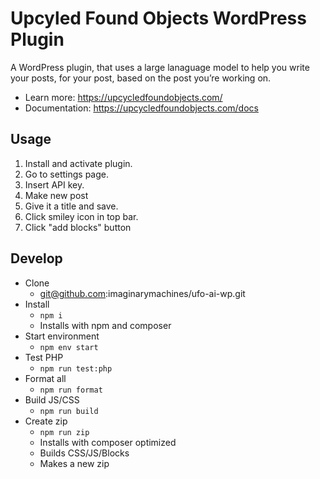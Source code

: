 # Upcyled Found Objects WordPress Plugin

A WordPress plugin, that uses a large lanaguage model to help you write your posts, for your post, based on the post you’re working on.

- Learn more: https://upcycledfoundobjects.com/
- Documentation: https://upcycledfoundobjects.com/docs

## Usage

1. Install and activate plugin.
1. Go to settings page.
1. Insert API key.
1. Make new post
1. Give it a title and save.
1. Click smiley icon in top bar.
1. Click "add blocks" button



## Develop

- Clone
	- git@github.com:imaginarymachines/ufo-ai-wp.git
- Install
	- `npm i`
	- Installs with npm and composer
- Start environment
	- `npm env start`
- Test PHP
	- `npm run test:php`
- Format all
	- `npm run format`
- Build JS/CSS
	- `npm run build`
- Create zip
	- `npm run zip`
	- Installs with composer optimized
	- Builds CSS/JS/Blocks
	- Makes a new zip
